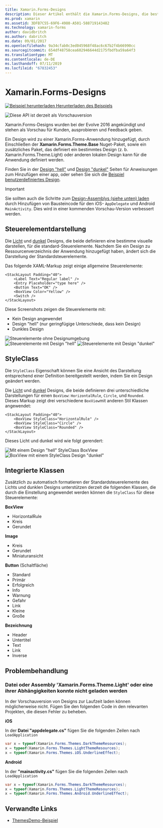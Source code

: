 ```yaml
---
title: Xamarin.Forms-Designs
description: Dieser Artikel enthält die Xamarin.Forms-Designs, die bestimmte visuelle Darstellungen für Standardansichten definieren.
ms.prod: xamarin
ms.assetid: 3DFB7C55-69F6-4980-A501-588719143482
ms.technology: xamarin-forms
author: davidbritch
ms.author: dabritch
ms.date: 09/01/2017
ms.openlocfilehash: 9a34cfab0c3ed045968f48ac6c67b2f4b66990cc
ms.sourcegitcommit: 654df48758cea602946644d2175fbdfba59a64f3
ms.translationtype: MT
ms.contentlocale: de-DE
ms.lasthandoff: 07/11/2019
ms.locfileid: "67832453"
---
```

# <a name="xamarinforms-themes"></a>Xamarin.Forms-Designs

[![Beispiel herunterladen](~/media/shared/download.png) Herunterladen des Beispiels](https://github.com/xamarin/xamarin-forms-samples/tree/master/Themes/ThemesDemo)

![](~/media/shared/preview.png "Diese API ist derzeit als Vorschauversion")

Xamarin.Forms-Designs wurden bei der Evolve 2016 angekündigt und stehen als Vorschau für Kunden, ausprobieren und Feedback geben.

Ein Design wird zu einer Xamarin.Forms-Anwendung hinzugefügt, durch Einschließen der **Xamarin.Forms.Theme.Base** Nuget-Paket, sowie ein zusätzliches Paket, das definiert ein bestimmtes Design (z. b. Xamarin.Forms.Theme.Light) oder anderen lokalen Design kann für die Anwendung definiert werden.

Finden Sie in der [Design "hell"](light.md) und [Design "dunkel"](dark.md) Seiten für Anweisungen zum Hinzufügen einer app, oder sehen Sie sich die [Beispiel benutzerdefiniertes Design](custom.md).

> [!IMPORTANT]
> Sie sollten auch die Schritte zum [Design-Assemblys (siehe unten) laden](#loadtheme) durch Hinzufügen von Bausteincode für den iOS- `AppDelegate` und Android `MainActivity`. Dies wird in einer kommenden Vorschau-Version verbessert werden.


## <a name="control-appearance"></a>Steuerelementdarstellung

Die [Licht](light.md) und [dunkel](dark.md) Designs, die beide definieren eine bestimme visuelle darstellen, für die standard-Steuerelemente. Nachdem Sie ein Design zu Ressourcenverzeichnis der Anwendung hinzugefügt haben, ändert sich die Darstellung der Standardsteuerelemente.

Das folgende XAML-Markup zeigt einige allgemeine Steuerelemente:

```xaml
<StackLayout Padding="40">
    <Label Text="Regular label" />
    <Entry Placeholder="type here" />
    <Button Text="OK" />
    <BoxView Color="Yellow" />
    <Switch />
</StackLayout>
```

Diese Screenshots zeigen die Steuerelemente mit:

* Kein Design angewendet
* Design "hell" (nur geringfügige Unterschiede, dass kein Design)
* Dunkles Design

![](images/standard-none-sml.png "Steuerelemente ohne Designumgebung") ![](images/standard-light-sml.png "Steuerelemente mit Design \"hell\"") ![](images/standard-dark-sml.png "Steuerelemente mit Design \"dunkel\"")

<a name="styleclass" />

## <a name="styleclass"></a>StyleClass

Die `StyleClass` Eigenschaft können Sie eine Ansicht des Darstellung entsprechend einer Definition bereitgestellt werden, indem Sie ein Design geändert werden.

Die [Licht](light.md) und [dunkel](dark.md) Designs, die beide definieren drei unterschiedliche Darstellungen für einen `BoxView`: `HorizontalRule`, `Circle`, und `Rounded`. Dieses Markup zeigt drei verschiedene `BoxView`mit anderen Stil Klassen angewendet:

```xaml
<StackLayout Padding="40">
    <BoxView StyleClass="HorizontalRule" />
    <BoxView StyleClass="Circle" />
    <BoxView StyleClass="Rounded" />
</StackLayout>
```

Dieses Licht und dunkel wird wie folgt gerendert:

![](images/boxview-light-sml.png "Mit einem Design \"hell\" StyleClass BoxView") ![](images/boxview-dark-sml.png "BoxView mit einem StyleClass Design \"dunkel\"")

<a name="builtin" />

## <a name="built-in-classes"></a>Integrierte Klassen

Zusätzlich zu automatisch formatieren der Standardsteuerelemente des Lichts und dunklen Designs unterstützen derzeit die folgenden Klassen, die durch die Einstellung angewendet werden können die `StyleClass` für diese Steuerelemente:

**BoxView**

* HorizontalRule
* Kreis
* Gerundet

**Image**

* Kreis
* Gerundet
* Miniaturansicht

**Button** (Schaltfläche)

* Standard
* Primär
* Erfolgreich
* Info
* Warnung
* Gefahr
* Link
* Kleine
* Große

**Bezeichnung**

* Header
* Untertitel
* Text
* Link
* Inverse


## <a name="troubleshooting"></a>Problembehandlung

<a name="loadtheme" />

### <a name="could-not-load-file-or-assembly-xamarinformsthemelight-or-one-of-its-dependencies"></a>Datei oder Assembly 'Xamarin.Forms.Theme.Light' oder eine ihrer Abhängigkeiten konnte nicht geladen werden

In der Vorschauversion von Designs zur Laufzeit laden können möglicherweise nicht. Fügen Sie den folgenden Code in den relevanten Projekten, die diesen Fehler zu beheben.

**iOS**

In der **Datei "appdelegate.cs"** fügen Sie die folgenden Zeilen nach `LoadApplication`

```csharp
var x = typeof(Xamarin.Forms.Themes.DarkThemeResources);
x = typeof(Xamarin.Forms.Themes.LightThemeResources);
x = typeof(Xamarin.Forms.Themes.iOS.UnderlineEffect);
```

**Android**

In der **"mainactivity.cs"** fügen Sie die folgenden Zeilen nach `LoadApplication`

```csharp
var x = typeof(Xamarin.Forms.Themes.DarkThemeResources);
x = typeof(Xamarin.Forms.Themes.LightThemeResources);
x = typeof(Xamarin.Forms.Themes.Android.UnderlineEffect);
```


## <a name="related-links"></a>Verwandte Links

- [ThemesDemo-Beispiel](https://github.com/xamarin/xamarin-forms-samples/tree/master/Themes/ThemesDemo)
